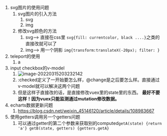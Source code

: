 1. svg图片的使用问题
   1. svg图片的引入方法
      1. svg
      2. img
   2. 修改svg颜色的方法
      1. svg--> 直接在css里 `svg{fill: currentcolor, black ....}`之类的直接改就可以了
      2. img--> 用一个阴影 `img{transform:translateX(-20px); filter: }`
2. teleport的使用
   1. a
3. input checkbox的v-model
   1. ![image-20220315203232142](E:\TyporaIMG\image-20220315203232142.png)
   2. :checked定义了一开始要怎么样，@change是之后要怎么样。直接通过v-model就可以解决这两个问题
   3. 但是这样子直接改的话，是直接修改vuex里的state里的东西。 **最好不要这样！因为vuex只能监测通过mutation修改数据。**
4. echarts数据更新问题
   1. https://blog.csdn.net/weixin_45146120/article/details/108983667
5. 使用getters调用另一个getters问题
   1. 可以通过getter的第二个参数来获取别的computed`getA(state) {return 'a'} getB(state, getters) {getters.getA}`